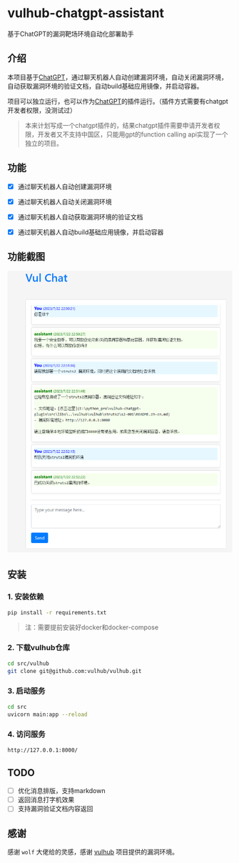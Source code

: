 # vulhub-chatgpt-assistant
基于ChatGPT的漏洞靶场环境自动化部署助手

## 介绍
本项目基于[ChatGPT](https://openai.com/)，通过聊天机器人自动创建漏洞环境，自动关闭漏洞环境，自动获取漏洞环境的验证文档，自动build基础应用镜像，并启动容器。

项目可以独立运行，也可以作为[ChatGPT](https://openai.com/)的插件运行。（插件方式需要有chatgpt开发者权限，没测试过）


> 本来计划写成一个chatgpt插件的，结果chatgpt插件需要申请开发者权限，开发者又不支持中国区，只能用gpt的function calling api实现了一个独立的项目。

## 功能
- [x] 通过聊天机器人自动创建漏洞环境
- [x] 通过聊天机器人自动关闭漏洞环境
- [x] 通过聊天机器人自动获取漏洞环境的验证文档
- [x] 通过聊天机器人自动build基础应用镜像，并启动容器


## 功能截图
![web_screenshot](./screenshot/web-app.jpg)

## 安装
### 1. 安装依赖
```bash
pip install -r requirements.txt
```
> 注：需要提前安装好docker和docker-compose

### 2. 下载vulhub仓库
```bash
cd src/vulhub
git clone git@github.com:vulhub/vulhub.git
```

### 3. 启动服务
```bash
cd src
uvicorn main:app --reload
```

### 4. 访问服务
```bash
http://127.0.0.1:8000/
```

## TODO
- [ ] 优化消息排版，支持markdown
- [ ] 返回消息打字机效果
- [ ] 支持漏洞验证文档内容返回

## 感谢
感谢 `wolf` 大佬给的灵感，感谢 [vulhub](https://github.com/vulhub/vulhub) 项目提供的漏洞环境。
